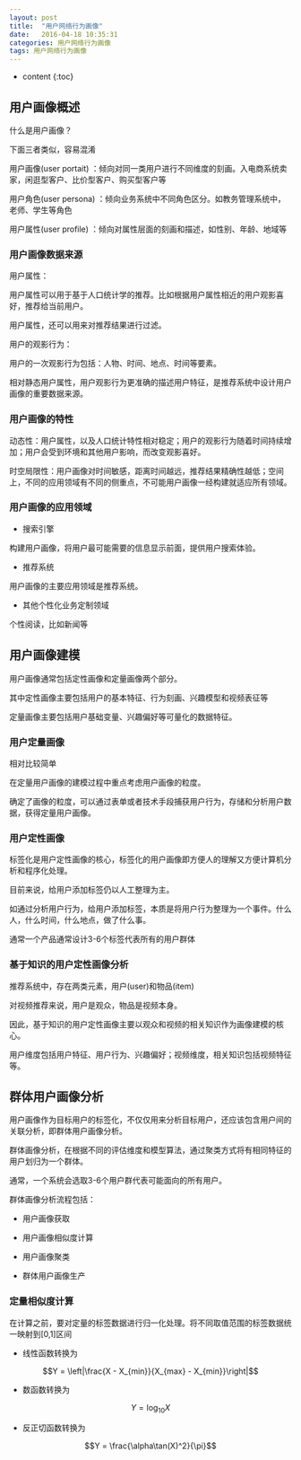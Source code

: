 ```yaml
---
layout: post
title:  "用户网络行为画像"
date:   2016-04-18 10:35:31
categories: 用户网络行为画像
tags: 用户网络行为画像
---
```


* content
{:toc}


## 用户画像概述

什么是用户画像？

下面三者类似，容易混淆

用户画像(user portait) ：倾向对同一类用户进行不同维度的刻画。入电商系统卖家，闲逛型客户、比价型客户、购买型客户等

用户角色(user persona) ：倾向业务系统中不同角色区分。如教务管理系统中，老师、学生等角色

用户属性(user profile) ：倾向对属性层面的刻画和描述，如性别、年龄、地域等

### 用户画像数据来源

用户属性：

用户属性可以用于基于人口统计学的推荐。比如根据用户属性相近的用户观影喜好，推荐给当前用户。

用户属性，还可以用来对推荐结果进行过滤。

用户的观影行为：

用户的一次观影行为包括：人物、时间、地点、时间等要素。

相对静态用户属性，用户观影行为更准确的描述用户特征，是推荐系统中设计用户画像的重要数据来源。

### 用户画像的特性

动态性：用户属性，以及人口统计特性相对稳定；用户的观影行为随着时间持续增加；用户会受到环境和其他用户影响，而改变观影喜好。

时空局限性：用户画像对时间敏感，距离时间越远，推荐结果精确性越低；空间上，不同的应用领域有不同的侧重点，不可能用户画像一经构建就适应所有领域。

### 用户画像的应用领域

* 搜索引擎

构建用户画像，将用户最可能需要的信息显示前面，提供用户搜索体验。

* 推荐系统

用户画像的主要应用领域是推荐系统。

* 其他个性化业务定制领域

个性阅读，比如新闻等


## 用户画像建模

用户画像通常包括定性画像和定量画像两个部分。

其中定性画像主要包括用户的基本特征、行为刻画、兴趣模型和视频表征等

定量画像主要包括用户基础变量、兴趣偏好等可量化的数据特征。

### 用户定量画像

相对比较简单

在定量用户画像的建模过程中重点考虑用户画像的粒度。

确定了画像的粒度，可以通过表单或者技术手段捕获用户行为，存储和分析用户数据，获得定量用户画像。

### 用户定性画像

标签化是用户定性画像的核心，标签化的用户画像即方便人的理解又方便计算机分析和程序化处理。

目前来说，给用户添加标签仍以人工整理为主。

如通过分析用户行为，给用户添加标签，本质是将用户行为整理为一个事件。什么人，什么时间，什么地点，做了什么事。

通常一个产品通常设计3-6个标签代表所有的用户群体

### 基于知识的用户定性画像分析

推荐系统中，存在两类元素，用户(user)和物品(item)

对视频推荐来说，用户是观众，物品是视频本身。

因此，基于知识的用户定性画像主要以观众和视频的相关知识作为画像建模的核心。

用户维度包括用户特征、用户行为、兴趣偏好；视频维度，相关知识包括视频特征等。


## 群体用户画像分析

用户画像作为目标用户的标签化，不仅仅用来分析目标用户，还应该包含用户间的关联分析，即群体用户画像分析。

群体画像分析，在根据不同的评估维度和模型算法，通过聚类方式将有相同特征的用户划归为一个群体。

通常，一个系统会选取3-6个用户群代表可能面向的所有用户。


群体画像分析流程包括：

* 用户画像获取

* 用户画像相似度计算

* 用户画像聚类

* 群体用户画像生产

### 定量相似度计算

在计算之前，要对定量的标签数据进行归一化处理。将不同取值范围的标签数据统一映射到[0,1]区间

* 线性函数转换为

$$Y = \left|\frac{X - X_{min}}{X_{max} - X_{min}}\right|$$

* 数函数转换为

$$Y = \log_{10}X$$

* 反正切函数转换为

$$Y = \frac{\alpha\tan(X)^2}{\pi}$$



